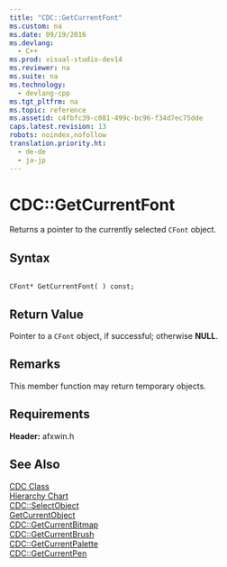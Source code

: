 ```yaml
---
title: "CDC::GetCurrentFont"
ms.custom: na
ms.date: 09/19/2016
ms.devlang: 
  - C++
ms.prod: visual-studio-dev14
ms.reviewer: na
ms.suite: na
ms.technology: 
  - devlang-cpp
ms.tgt_pltfrm: na
ms.topic: reference
ms.assetid: c4fbfc39-c081-499c-bc96-f34d7ec75dde
caps.latest.revision: 13
robots: noindex,nofollow
translation.priority.ht: 
  - de-de
  - ja-jp
---
```

# CDC::GetCurrentFont
Returns a pointer to the currently selected `CFont` object.  
  
## Syntax  
  
```  
  
CFont* GetCurrentFont( ) const;  
```  
  
## Return Value  
 Pointer to a `CFont` object, if successful; otherwise **NULL**.  
  
## Remarks  
 This member function may return temporary objects.  
  
## Requirements  
 **Header:** afxwin.h  
  
## See Also  
 [CDC Class](../vs140/CDC-Class.md)   
 [Hierarchy Chart](../vs140/Hierarchy-Chart.md)   
 [CDC::SelectObject](../vs140/CDC--SelectObject.md)   
 [GetCurrentObject](http://msdn.microsoft.com/library/windows/desktop/dd144869)   
 [CDC::GetCurrentBitmap](../vs140/CDC--GetCurrentBitmap.md)   
 [CDC::GetCurrentBrush](../vs140/CDC--GetCurrentBrush.md)   
 [CDC::GetCurrentPalette](../vs140/CDC--GetCurrentPalette.md)   
 [CDC::GetCurrentPen](../vs140/CDC--GetCurrentPen.md)